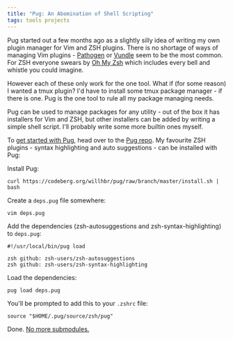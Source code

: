 ```yaml
---
title: "Pug: An Abomination of Shell Scripting"
tags: tools projects
---
```


Pug started out a few months ago as a slightly silly idea of writing my own plugin manager for Vim and ZSH plugins. There is no shortage of ways of managing Vim plugins - [Pathogen](https://github.com/tpope/vim-pathogen) or [Vundle](https://github.com/VundleVim/Vundle.vim) seem to be the most common. For ZSH everyone swears by [Oh My Zsh](https://github.com/robbyrussell/oh-my-zsh) which includes every bell and whistle you could imagine.

However each of these only work for the one tool. What if (for some reason) I wanted a tmux plugin? I'd have to install some tmux package manager - if there is one. Pug is the one tool to rule all my package managing needs.

Pug can be used to manage packages for any utility - out of the box it has installers for Vim and ZSH, but other installers can be added by writing a simple shell script. I'll probably write some more builtin ones myself.

To [get started with Pug](https://codeberg.org/willhbr/pug/src/branch/master/README.md), head over to the [Pug repo](https://codeberg.org/willhbr/pug). My favourite ZSH plugins - syntax highlighting and auto suggestions - can be installed with Pug:

Install Pug:

```shell
curl https://codeberg.org/willhbr/pug/raw/branch/master/install.sh | bash
```

Create a `deps.pug` file somewhere:

```shell
vim deps.pug
```

Add the dependencies (zsh-autosuggestions and zsh-syntax-highlighting) to `deps.pug`:

```shell
#!/usr/local/bin/pug load

zsh github: zsh-users/zsh-autosuggestions
zsh github: zsh-users/zsh-syntax-highlighting
```

Load the dependencies:

```shell
pug load deps.pug
```

You'll be prompted to add this to your `.zshrc` file:

```shell
source "$HOME/.pug/source/zsh/pug"
```

Done. [No more submodules.](https://codeberg.org/willhbr/dotfiles/commit/32117b215bde38ea70c4818a2ab3764c67a5fe6d)
